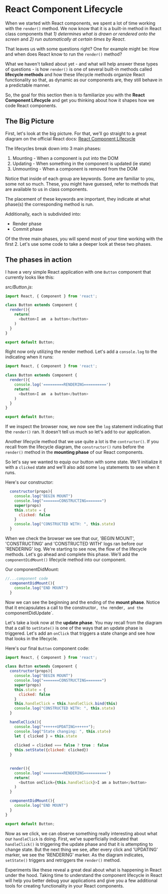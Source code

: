 # React Component Lifecycle

When we started with React components, we spent a lot of time working with the `render()` method. We now know that it is a built-in method in React class components that *1) determines what is drawn or rendered onto the screen* and *2) run automatically at certain times by React*.

That leaves us with some questions right? One for example might be: How and when does React know to run the `render()` method?

What we haven't talked about yet - and what will help answer these types of questions - is how `render()` is one of several built-in methods called **lifecycle methods** and how these lifecycle methods organize React functionality so that, as dynamic as our components are, they still behave in a predictable manner.

So, the goal for this section then is to familiarize you with the **React Component Lifecycle** and get you thinking about how it shapes how we code React components.

 ## The Big Picture

First, let's look at the big picture. For that, we'll go straight to a great diagram on the official React docs: [React Component Lifecycle](http://projects.wojtekmaj.pl/react-lifecycle-methods-diagram/)

The lifecycles break down into 3 main phases:

1) Mounting - When a component is put into the DOM
2) Updating - When something in the component is updated (ie state)
3) Unmounting - When a component is removed from the DOM

Notice that inside of each group are keywords. Some are familiar to you, some not so much. These, you might have guessed, refer to methods that are available to us in class components.

The placement of these keywords are important, they indicate at what phase(s) the corresponding method is run.

Additionally, each is subdivided into:

- Render phase
- Commit phase

Of the three main phases, you will spend most of your time working with the first 2. Let's use some code to take a deeper look at these two phases.

## The phases in action

I have a very simple React application with one `Button` component that currently looks like this:

*src/Button.js*:

```javascript
import React, { Component } from 'react';

class Button extends Component {
  render(){
    return(
      <button>I am  a button</button>
    )
  }
}

export default Button;
```

Right now only utilizing the render method. Let's add a `console.log` to the indicating when it runs:


```javascript
import React, { Component } from 'react';

class Button extends Component {
  render(){
    console.log('=========RENDERING==========')
    return(
      <button>I am  a button</button>
    )
  }
}

export default Button;
```

If we inspect the browser now, we now see the `log` statement indicating that the `render()` ran. It doesn't tell us much so let's add to our application.

Another lifecycle method that we use quite a lot is the `contructor()`. If you recall from the lifecycle diagram, the `constructor()` runs before the `render()` method in the **mounting phase** of our React components.

So let's say we wanted to equip our button with some state. We'll initialize it with a `clicked` state and we'll also add some `log` statements to see when it runs.

Here's our constructor:

```javascript
  constructor(props){
    console.log("BEGIN MOUNT")
    console.log("=======CONSTRUCTING=======")
    super(props)
    this.state = {
      clicked: false
    }
    console.log("CONSTRUCTED WITH: ", this.state)
  }
```

When we check the browser we see that our, 'BEGIN MOUNT', 'CONSTRUCTING' and 'CONSTRUCTED WITH' logs ran before our 'RENDERING' log. We're starting to see now, the flow of the lifecycle methods. Let's go ahead and complete this phase. We'll add the `componentDidMount()` lifecycle method into our component.

Our componentDidMount:

```javascript
//...component code
  componentDidMount(){
    console.log("END MOUNT")
  }
```

Now we can see the beginning and the ending of the **mount phase**. Notice that it encapsulates a call to the constructor`, the `render`, and the `componentDidUpdate`.

Let's take a look now at the **update phase**. You may recall from the diagram that a call to `setState()` is one of the ways that an update phase is triggered. Let's add an `onClick` that triggers a state change and see how that looks in the lifecycle.

Here's our final `Button` component code:

```javascript
import React, { Component } from 'react';

class Button extends Component {
  constructor(props){
    console.log("BEGIN MOUNT")
    console.log("=======CONSTRUCTING=======")
    super(props)
    this.state = {
      clicked: false
    }
    this.handleClick = this.handleClick.bind(this)
    console.log("CONSTRUCTED WITH: ", this.state)
  }

  handleClick(){
    console.log("++++++UPDATING++++++");
    console.log("State changing: ", this.state)
    let { clicked } = this.state
    
    clicked = clicked === false ? true : false
    this.setState({clicked: clicked})
  }
  

  render(){
    console.log('=========RENDERING==========')
    return(
      <button onClick={this.handleClick}>I am a button</button>
    )
  }

  componentDidMount(){
    console.log("END MOUNT")
  }
}

export default Button;
```

Now as we click, we can observe something really interesting about what our `handleClick` is doing. First, we've superficially indicated that `handleClick()` is triggering the update phase and that it is attempting to change state. But the next thing we see, after every click and 'UPDATING' marker, we see the 'RENDERING' marker. As the diagram indicates, `setState()` triggers and retriggers the `render()` method.

Experiments like these reveal a great deal about what is happening in React under the hood. Taking time to understand the component lifecycle in React will help you better debug your applications and give you a few additional tools for creating functionality in your React components. 



